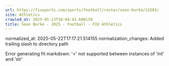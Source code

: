```yaml
---
url: https://fiusports.com/sports/football/roster/sean-burke/13203/
site: Athletics
crawled_at: 2025-05-13T10:04:43.600139
title: Sean Burke - 2025 - Football - FIU Athletics
---
```

normalized_at: 2025-05-22T17:17:21.514155
normalization_changes: Added trailing slash to directory path

Error generating fit markdown: '<' not supported between instances of 'int' and 'str'